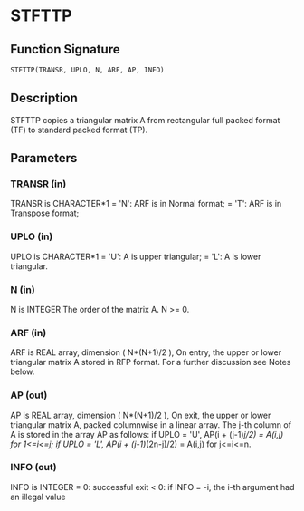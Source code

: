 # STFTTP

## Function Signature

```fortran
STFTTP(TRANSR, UPLO, N, ARF, AP, INFO)
```

## Description


 STFTTP copies a triangular matrix A from rectangular full packed
 format (TF) to standard packed format (TP).

## Parameters

### TRANSR (in)

TRANSR is CHARACTER*1 = 'N': ARF is in Normal format; = 'T': ARF is in Transpose format;

### UPLO (in)

UPLO is CHARACTER*1 = 'U': A is upper triangular; = 'L': A is lower triangular.

### N (in)

N is INTEGER The order of the matrix A. N >= 0.

### ARF (in)

ARF is REAL array, dimension ( N*(N+1)/2 ), On entry, the upper or lower triangular matrix A stored in RFP format. For a further discussion see Notes below.

### AP (out)

AP is REAL array, dimension ( N*(N+1)/2 ), On exit, the upper or lower triangular matrix A, packed columnwise in a linear array. The j-th column of A is stored in the array AP as follows: if UPLO = 'U', AP(i + (j-1)*j/2) = A(i,j) for 1<=i<=j; if UPLO = 'L', AP(i + (j-1)*(2n-j)/2) = A(i,j) for j<=i<=n.

### INFO (out)

INFO is INTEGER = 0: successful exit < 0: if INFO = -i, the i-th argument had an illegal value

